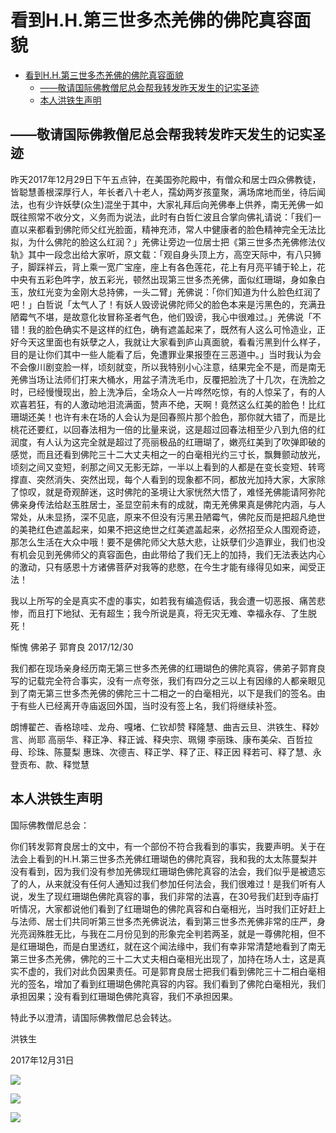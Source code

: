 # 看到H.H.第三世多杰羌佛的佛陀真容面貌

- [看到H.H.第三世多杰羌佛的佛陀真容面貌](#看到hh第三世多杰羌佛的佛陀真容面貌)
  - [——敬请国际佛教僧尼总会帮我转发昨天发生的记实圣迹](#敬请国际佛教僧尼总会帮我转发昨天发生的记实圣迹)
  - [本人洪铁生声明](#本人洪铁生声明)

## ——敬请国际佛教僧尼总会帮我转发昨天发生的记实圣迹

昨天2017年12月29日下午五点钟，在美国弥陀殿中，有僧众和居士四众佛教徒，皆聪慧善根深厚行人，年长者八十老人，孺幼两岁孩童聚，满场席地而坐，待后闻法，也有少许妖孽(众生)混坐于其中，大家礼拜后向羌佛奉上供养，南无羌佛一如既往照常不收分文，义务而为说法，此时有白哲仁波且合掌向佛礼请说：「我们一直以来都看到佛陀师父红光脸面，精神充沛，常人中健康者的脸色精神完全无法比拟，为什么佛陀的脸这么红润？」羌佛让旁边一位居士把《第三世多杰羌佛修法仪轨》其中一段念出给大家听，原文载：「观自身头顶上方，高空天际中，有八只狮子，脚踩祥云，背上乘一宽广宝座，座上有各色莲花，花上有月亮平铺于轮上，花中央有五彩色吽字，放五彩光，顿然出现第三世多杰羌佛，面似红珊瑚，身如象白玉，放红光变为金刚大总持佛，一头二臂」羌佛说：「你们知道为什么脸色红润了吧！」白哲说「太气人了！有妖人毁谤说佛陀师父的脸色本来是污黑色的，充满丑陋霉气不堪，是故意化妆冒称圣者气色，他们毁谤，我心中很难过。」羌佛说「不错！我的脸色确实不是这样的红色，确有遮盖起来了，既然有人这么可怜造业，正好今天这里面也有妖孽之人，我就让大家看到庐山真面貌，看看污黑到什么样子，目的是让你们其中一些人能看了后，免遭罪业果报堕在三恶道中。」当时我认为会不会像川剧变脸一样，顷刻就变，所以我特别小心注意，结果完全不是，而是南无羌佛当场让法师们打来大桶水，用盆子清洗毛巾，反覆把脸洗了十几次，在洗脸之时，已经慢慢现出，脸上洗净后，全场众人一片哗然吃惊，有的人惊呆了，有的人欢喜若狂，有的人激动地泪流满面，赞声不绝，天啊！竟然这么红美的脸色！比红珊瑚还美！也许有未在场的人会认为是回春照片那个脸色，那你就大错了，而是比桃花还要红，以回春法相为一倍的比量来说，这是超过回春法相至少八到九倍的红润度，有人认为这完全就是超过了亮丽极品的红珊瑚了，嫩亮红美到了吹弹即破的感觉，而且还看到佛陀三十二大丈夫相之一的白毫相光约三寸长，飘舞颤动放光，顷刻之间又变短，剎那之间又无影无踪，一半以上看到的人都是在变长变短、转弯撑直、突然消失、突然出现，每个人看到的现象都不同，都放光加持大家，大家除了惊叹，就是奇观醉迷，这时佛陀的圣境让大家恍然大悟了，难怪羌佛能请阿弥陀佛亲身传法给赵玉胜居士，圣显空前未有的成就，南无羌佛果真是佛陀内涵，与人常处，从未显扬，深不见底，原来不但没有污黑丑陋霉气，佛陀反而是把超凡绝世的美艳红色遮盖起来，如果不把这绝世之红美遮盖起来，必然招至众人围观奇迹，那怎么生活在大众中哦！要不是佛陀师父大慈大悲，让妖孽们少造罪业，我们也没有机会见到羌佛师父的真容面色，由此带给了我们无上的加持，我们无法表达内心的激动，只有感恩十方诸佛菩萨对我等的悲愍，在今生才能有缘得见如来，闻受正法！

我以上所写的全是真实不虚的事实，如若我有编造假话，我会遭一切恶报、痛苦悲惨，而且打下地狱、无有超生；我今所说是真，将无灾无难、幸福永存、了生脱死！

惭愧  佛弟子  郭育良  2017/12/30

我们都在现场亲身经历南无第三世多杰羌佛的红珊瑚色的佛陀真容，佛弟子郭育良写的记载完全符合事实，没有一点夸张，我们有四分之三以上有因缘的人都亲眼见到了南无第三世多杰羌佛的佛陀三十二相之一的白毫相光，以下是我们的签名。由于有些人已经离开寺庙返回外国，当时没有签上名，我们将继续补签。

朗博翟芒、香格琼哇、龙舟、嘎堵、仁钦却赞
释隆慧、曲吉云旦、洪铁生、释妙言、尚耶
高丽华、释正净、释正诚、释央宗、珮翎
李丽珠、康布美朵、百哲拉母、珍珠、陈蔓梨
惠珠、次德吉、释正学、释了正、释正因
释若可、释了慧、永登贡布、款、释觉慧

## 本人洪铁生声明

国际佛教僧尼总会：

你们转发郭育良居士的文中，有一个部份不符合我看到的事实，我要声明。关于在法会上看到的H.H.第三世多杰羌佛红珊瑚色的佛陀真容，我和我的太太陈蔓梨并没有看到，因为我们没有参加羌佛现红珊瑚色佛陀真容的法会，我们似乎是被遗忘了的人，从来就没有任何人通知过我们参加任何法会，我们很难过！是我们听有人说，发生了现红珊瑚色佛陀真容的事，我们非常的法喜，在30号我们赶到寺庙打听情况，大家都说他们看到了红珊瑚色的佛陀真容和白毫相光，当时我们正好赶上与法师、居士们共同听第三世多杰羌佛说法，看到第三世多杰羌佛非常的庄严，身光亮润殊胜无比，与我在二月份见到的形象完全判若两圣，就是一尊佛陀相，但不是红珊瑚色，而是白里透红，就在这个闻法缘中，我们有幸非常清楚地看到了南无第三世多杰羌佛，佛陀的三十二大丈夫相白毫相光出现了，加持在场人士，这是真实不虚的，我们对此负因果责任。可是郭育良居士把我们看到佛陀三十二相白毫相光的签名，增加了看到红珊瑚色佛陀真容的内容。我们看到了佛陀白毫相光，我们承担因果；没有看到红珊瑚色佛陀真容，我们不承担因果。

特此予以澄清，请国际佛教僧尼总会转达。

洪铁生

2017年12月31日

![](https://cdn.jsdelivr.net/gh/gxlist/image/%E7%9C%8B%E5%88%B0H.H.%E7%AC%AC%E4%B8%89%E4%B8%96%E5%A4%9A%E6%9D%B0%E7%BE%8C%E4%BD%9B%E7%9A%84%E4%BD%9B%E9%99%80%E7%9C%9F%E5%AE%B9%E9%9D%A2%E8%B2%8C/202204171355361.png)

![](https://cdn.jsdelivr.net/gh/gxlist/image/%E7%9C%8B%E5%88%B0H.H.%E7%AC%AC%E4%B8%89%E4%B8%96%E5%A4%9A%E6%9D%B0%E7%BE%8C%E4%BD%9B%E7%9A%84%E4%BD%9B%E9%99%80%E7%9C%9F%E5%AE%B9%E9%9D%A2%E8%B2%8C/202204171355407.png)

![](https://cdn.jsdelivr.net/gh/gxlist/image/%E7%9C%8B%E5%88%B0H.H.%E7%AC%AC%E4%B8%89%E4%B8%96%E5%A4%9A%E6%9D%B0%E7%BE%8C%E4%BD%9B%E7%9A%84%E4%BD%9B%E9%99%80%E7%9C%9F%E5%AE%B9%E9%9D%A2%E8%B2%8C/202204171355987.png)
